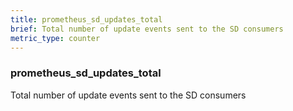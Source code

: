 ```yaml
---
title: prometheus_sd_updates_total
brief: Total number of update events sent to the SD consumers
metric_type: counter
---
```

### prometheus_sd_updates_total

Total number of update events sent to the SD consumers